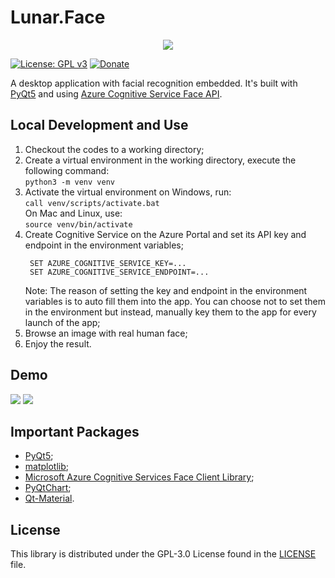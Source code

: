 # Lunar.Face

<div align="center">
    <img src="https://gclstorage.blob.core.windows.net/images/Lunar.Face-banner.png" />
</div>

[![License: GPL v3](https://img.shields.io/badge/License-GPLv3-blue.svg)](https://www.gnu.org/licenses/gpl-3.0)
[![Donate](https://img.shields.io/badge/$-donate-ff69b4.svg)](https://www.buymeacoffee.com/chunlin)

A desktop application with facial recognition embedded. It's built with [PyQt5](https://build-system.fman.io/pyqt5-tutorial) and using [Azure Cognitive Service Face API](https://azure.microsoft.com/en-us/services/cognitive-services/face/).

## Local Development and Use ##
1. Checkout the codes to a working directory;
2. Create a virtual environment in the working directory, execute the following command: \
   `python3 -m venv venv`
3. Activate the virtual environment on Windows, run: \
   `call venv/scripts/activate.bat` \
   On Mac and Linux, use: \
   `source venv/bin/activate`
4. Create Cognitive Service on the Azure Portal and set its API key and endpoint in the environment variables;
   ```
    SET AZURE_COGNITIVE_SERVICE_KEY=...
    SET AZURE_COGNITIVE_SERVICE_ENDPOINT=...
   ```
   Note: The reason of setting the key and endpoint in the environment variables is to auto fill them into the app. You can choose not to set them in the environment but instead, manually key them to the app for every launch of the app;
5. Browse an image with real human face;
6. Enjoy the result.

## Demo ##

<img src="https://gclstorage.blob.core.windows.net/images/Lunar.Face-screenshot1.png" />

<img src="https://gclstorage.blob.core.windows.net/images/Lunar.Face-screenshot2.png" />

## Important Packages ##
- [PyQt5](https://pypi.org/project/PyQt5/);
- [matplotlib](https://pypi.org/project/matplotlib/);
- [Microsoft Azure Cognitive Services Face Client Library](https://pypi.org/project/azure-cognitiveservices-vision-face/);
- [PyQtChart](https://pypi.org/project/PyQtChart/);
- [Qt-Material](https://pypi.org/project/qt-material/).

## License ##

This library is distributed under the GPL-3.0 License found in the [LICENSE](./LICENSE) file.